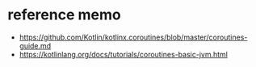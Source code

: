 # reference memo

* https://github.com/Kotlin/kotlinx.coroutines/blob/master/coroutines-guide.md
* https://kotlinlang.org/docs/tutorials/coroutines-basic-jvm.html
